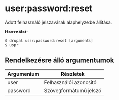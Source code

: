 # user:password:reset
Adott felhasználó jelszavának alaphelyzetbe állítása.

**Használat:**
```
$ drupal user:password:reset [arguments]
$ uspr  
```

## Rendelkezésre álló argumentumok
Argumentum | Részletek
---------|-------------
user | Felhasználói azonosító
password | Szövegformátumú jelszó
